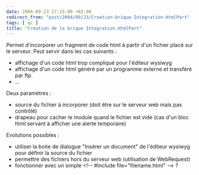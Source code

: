 ```yaml
---
date: 2004-09-23 17:25:00 +02:00
redirect_from: "post/2004/09/23/Creation-brique-Integration-HtmlPart"
tags: [ qc ]
title: "Création de la brique Integration.HtmlPart"
---
```


Permet d'incorporer un fragment de code html à partir d'un fichier placé sur
le serveur. Peut servir dans les cas suivants :

* affichage d'un code html trop compliqué pour l'éditeur wysiwyg
* affichage d'un code html généré par un programme externe et transféré par
ftp
* ...

Deux paramètres :

* source du fichier à incorporer (doit être sur le serveur web mais pas
contrôlé)
* drapeau pour cacher le module quand le fichier est vide (cas d'un bloc html
servant à afficher une alerte temporaire)

Evolutions possibles :

* utiliser la boite de dialogue "Insérer un document" de l'éditeur wysiwyg
pour définir la source du fichier
* permettre des fichiers hors du serveur web (utilisation de WebRequest)
* fonctionner avec un simple &lt;!-- #include file="filename.html"
--&gt; ?
